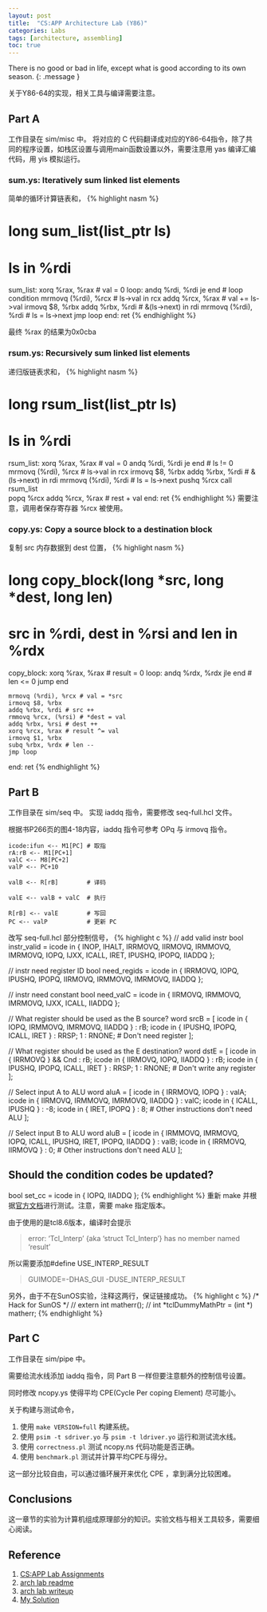 ```yaml
---
layout: post
title:  "CS:APP Architecture Lab (Y86)"
categories: Labs
tags: [architecture, assembling]
toc: true
--- 
```

There is no good or bad in life, except what is good according to its own season.
{: .message }

关于Y86-64的实现，相关工具与编译需要注意。

## Part A
工作目录在 sim/misc 中。
将对应的 C 代码翻译成对应的Y86-64指令，除了共同的程序设置，如栈区设置与调用main函数设置以外，需要注意用 yas 编译汇编代码，用 yis 模拟运行。

### sum.ys: Iteratively sum linked list elements
简单的循环计算链表和，
{% highlight nasm %}
 # long sum_list(list_ptr ls)
 # ls in %rdi
sum_list:
	xorq %rax, %rax	# val = 0
loop:
	andq %rdi, %rdi
	je end			# loop condition
	mrmovq (%rdi), %rcx	# ls->val in rcx
	addq %rcx, %rax	# val += ls->val
	irmovq $8, %rbx
	addq %rbx, %rdi	# &(ls->next) in rdi
	mrmovq (%rdi), %rdi	# ls = ls->next
	jmp loop
end:
	ret
{% endhighlight %}

最终 %rax 的结果为0x0cba

### rsum.ys: Recursively sum linked list elements
递归版链表求和，
{% highlight nasm %}
 # long rsum_list(list_ptr ls)
 # ls in %rdi
rsum_list:
	xorq %rax, %rax	# val = 0
	andq %rdi, %rdi
	je end		# ls != 0
	mrmovq (%rdi), %rcx	# ls->val in rcx
	irmovq $8, %rbx
	addq %rbx, %rdi	# &(ls->next) in rdi
	mrmovq (%rdi), %rdi	# ls = ls->next
	pushq %rcx
	call rsum_list	
	popq %rcx
	addq %rcx, %rax	# rest + val
end:
	ret
{% endhighlight %}
需要注意，调用者保存寄存器 %rcx 被使用。

### copy.ys: Copy a source block to a destination block
复制 src 内存数据到 dest 位置，
{% highlight nasm %}
 # long copy_block(long *src, long *dest, long len)
 # src in %rdi, dest in %rsi and len in %rdx
copy_block:
	xorq %rax, %rax	# result = 0
loop:
	andq %rdx, %rdx
	jle end		# len <= 0 jump end
	
	mrmovq (%rdi), %rcx	# val = *src
	irmovq $8, %rbx
	addq %rbx, %rdi	# src ++
	rmmovq %rcx, (%rsi)	# *dest = val
	addq %rbx, %rsi	# dest ++
	xorq %rcx, %rax	# result ^= val
	irmovq $1, %rbx
	subq %rbx, %rdx	# len --
	jmp loop
end:
	ret
{% endhighlight %}

## Part B
工作目录在 sim/seq 中。
实现 iaddq 指令，需要修改 seq-full.hcl 文件。

根据书P266页的图4-18内容，iaddq 指令可参考 OPq 与 irmovq 指令。

```
icode:ifun <-- M1[PC] # 取指 
rA:rB <-- M1[PC+1] 
valC <-- M8[PC+2] 
valP <-- PC+10

valB <-- R[rB]        # 译码

valE <-- valB + valC  # 执行

R[rB] <-- valE        # 写回
PC <-- valP           # 更新 PC

```

改写 seq-full.hcl 部分控制信号，
{% highlight c %}
 // add valid instr
 bool instr_valid = icode in 
 	{ INOP, IHALT, IRRMOVQ, IIRMOVQ, IRMMOVQ, IMRMOVQ,
	       IOPQ, IJXX, ICALL, IRET, IPUSHQ, IPOPQ, IIADDQ };

 // instr need register ID
 bool need_regids =
 	icode in { IRRMOVQ, IOPQ, IPUSHQ, IPOPQ, 
		     IIRMOVQ, IRMMOVQ, IMRMOVQ, IIADDQ };

 // instr need constant
 bool need_valC =
	icode in { IIRMOVQ, IRMMOVQ, IMRMOVQ, IJXX, ICALL, IIADDQ };
	
	
 // What register should be used as the B source?
 word srcB = [
	icode in { IOPQ, IRMMOVQ, IMRMOVQ, IIADDQ } : rB;
 	icode in { IPUSHQ, IPOPQ, ICALL, IRET } : RRSP;
 	1 : RNONE;  # Don't need register
 ];

 // What register should be used as the E destination?
 word dstE = [
 	icode in { IRRMOVQ } && Cnd : rB;
	icode in { IIRMOVQ, IOPQ, IIADDQ } : rB;
 	icode in { IPUSHQ, IPOPQ, ICALL, IRET } : RRSP;
 	1 : RNONE;  # Don't write any register
 ];

 // Select input A to ALU
 word aluA = [
 	icode in { IRRMOVQ, IOPQ } : valA;
	icode in { IIRMOVQ, IRMMOVQ, IMRMOVQ, IIADDQ } : valC;
 	icode in { ICALL, IPUSHQ } : -8;
 	icode in { IRET, IPOPQ } : 8;
 	# Other instructions don't need ALU
 ];

 // Select input B to ALU
 word aluB = [
 	icode in { IRMMOVQ, IMRMOVQ, IOPQ, ICALL, 
		      IPUSHQ, IRET, IPOPQ, IIADDQ } : valB;
 	icode in { IRRMOVQ, IIRMOVQ } : 0;
 	# Other instructions don't need ALU
 ];
 
 ## Should the condition codes be updated?
 bool set_cc = icode in { IOPQ, IIADDQ };
{% endhighlight %}
重新 make 并根据[官方文档](http://csapp.cs.cmu.edu/3e/archlab32.pdf)进行测试。注意，需要 make 指定版本。

由于使用的是tcl8.6版本，编译时会提示
> error: ‘Tcl_Interp’ {aka ‘struct Tcl_Interp’} has no member named ‘result’

所以需要添加#define USE_INTERP_RESULT
> GUIMODE=-DHAS_GUI -DUSE_INTERP_RESULT

另外，由于不在SunOS实验，注释这两行，保证链接成功。
{% highlight c %}
/* Hack for SunOS */
// extern int matherr();
// int *tclDummyMathPtr = (int *) matherr;
{% endhighlight %}


## Part C
工作目录在 sim/pipe 中。

需要给流水线添加 iaddq 指令，同 Part B 一样但要注意额外的控制信号设置。

同时修改 ncopy.ys 使得平均 CPE(Cycle Per coping Element) 尽可能小。

关于构建与测试命令，
1. 使用 `make VERSION=full` 构建系统。
2. 使用 `psim -t sdriver.yo` 与 `psim -t ldriver.yo` 运行和测试流水线。
3. 使用 `correctness.pl` 测试 ncopy.ns 代码功能是否正确。
4. 使用 `benchmark.pl` 测试并计算平均CPE与得分。

这一部分比较自由，可以通过循环展开来优化 CPE ，拿到满分比较困难。

## Conclusions
这一章节的实验为计算机组成原理部分的知识。实验文档与相关工具较多，需要细心阅读。


## Reference
1. [CS:APP Lab Assignments](http://csapp.cs.cmu.edu/3e/labs.html)
2. [arch lab readme](http://csapp.cs.cmu.edu/3e/README-archlab32)
3. [arch lab writeup](http://csapp.cs.cmu.edu/3e/archlab32.pdf)
4. [My Solution](https://github.com/QifanWang/learning-csapp/tree/master/handout/archlab-handout)
